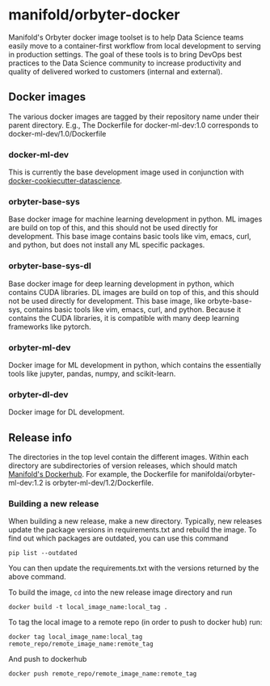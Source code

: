 # manifold/orbyter-docker 

Manifold's Orbyter docker image toolset is to help Data Science teams easily move to a container-first workflow from local development to serving in production settings. The goal of these
tools is to bring DevOps best practices to the Data Science community to increase productivity and quality of delivered worked to
customers (internal and external).

## Docker images

The various docker images are tagged by their repository name under their parent directory. E.g., The Dockerfile for docker-ml-dev:1.0 corresponds to docker-ml-dev/1.0/Dockerfile

### docker-ml-dev

This is currently the base development image used in conjunction with [docker-cookiecutter-datascience](https://github.com/manifoldai/docker-cookiecutter-data-science).

### orbyter-base-sys

Base docker image for machine learning development in python. ML images are build on top of this, and this should not be used directly for development. This base image contains basic tools like vim, emacs, curl, and python, but does not install any ML specific packages.


### orbyter-base-sys-dl

Base docker image for deep learning development in python, which contains CUDA libraries. DL images are build on top of this, and this should not be used directly for development. This base image, like orbyte-base-sys, contains basic tools like vim, emacs, curl, and python. Because it contains the CUDA libraries, it is compatible with many deep learning frameworks like pytorch.


### orbyter-ml-dev

Docker image for ML development in python, which contains the essentially tools like jupyter, pandas, numpy, and scikit-learn.

### orbyter-dl-dev

Docker image for DL development. 

## Release info

The directories in the top level contain the different images. Within each directory are subdirectories of version releases, which should match [Manifold's Dockerhub](https://hub.docker.com/u/manifoldai/). For example, the Dockerfile for manifoldai/orbyter-ml-dev:1.2 is orbyter-ml-dev/1.2/Dockerfile. 


### Building a new release

When building a new release, make a new directory. Typically, new releases update the package versions in requirements.txt and rebuild the image. To find out which packages are outdated, you can use this command

`pip list --outdated`

You can then update the requirements.txt with the versions returned by the above command.

To build the image, `cd` into the new release image directory and run

`
docker build -t local_image_name:local_tag .
`

To tag the local image to a remote repo (in order to push to docker hub) run:

`
docker tag local_image_name:local_tag remote_repo/remote_image_name:remote_tag 
`

And push to dockerhub

`
docker push remote_repo/remote_image_name:remote_tag 
`
